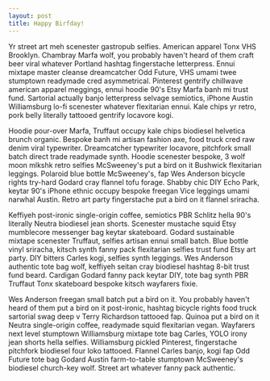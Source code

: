 ```yaml
---
layout: post
title: Happy Birfday!
---
```


Yr street art meh scenester gastropub selfies. American apparel Tonx VHS Brooklyn. Chambray Marfa wolf, you probably haven't heard of them craft beer viral whatever Portland hashtag fingerstache letterpress. Ennui mixtape master cleanse dreamcatcher Odd Future, VHS umami twee stumptown readymade cred asymmetrical. Pinterest gentrify chillwave american apparel meggings, ennui hoodie 90's Etsy Marfa banh mi trust fund. Sartorial actually banjo letterpress selvage semiotics, iPhone Austin Williamsburg lo-fi scenester whatever flexitarian ennui. Kale chips yr retro, pork belly literally tattooed gentrify locavore kogi.

Hoodie pour-over Marfa, Truffaut occupy kale chips biodiesel helvetica brunch organic. Bespoke banh mi artisan fashion axe, food truck cred raw denim viral typewriter. Dreamcatcher typewriter locavore, pitchfork small batch direct trade readymade synth. Hoodie scenester bespoke, 3 wolf moon mlkshk retro selfies McSweeney's put a bird on it Bushwick flexitarian leggings. Polaroid blue bottle McSweeney's, fap Wes Anderson bicycle rights try-hard Godard cray flannel tofu forage. Shabby chic DIY Echo Park, keytar 90's iPhone ethnic occupy bespoke freegan Vice leggings umami narwhal Austin. Retro art party fingerstache put a bird on it flannel sriracha.

Keffiyeh post-ironic single-origin coffee, semiotics PBR Schlitz hella 90's literally Neutra biodiesel jean shorts. Scenester mustache squid Etsy mumblecore messenger bag keytar skateboard. Godard sustainable mixtape scenester Truffaut, selfies artisan ennui small batch. Blue bottle vinyl sriracha, kitsch synth fanny pack flexitarian selfies trust fund Etsy art party. DIY bitters Carles kogi, selfies synth leggings. Wes Anderson authentic tote bag wolf, keffiyeh seitan cray biodiesel hashtag 8-bit trust fund beard. Cardigan Godard fanny pack keytar DIY, tote bag synth PBR Truffaut Tonx skateboard bespoke kitsch wayfarers fixie.

Wes Anderson freegan small batch put a bird on it. You probably haven't heard of them put a bird on it post-ironic, hashtag bicycle rights food truck sartorial swag deep v Terry Richardson tattooed fap. Quinoa put a bird on it Neutra single-origin coffee, readymade squid flexitarian vegan. Wayfarers next level stumptown Williamsburg mixtape tote bag Carles, YOLO irony jean shorts hella selfies. Williamsburg pickled Pinterest, fingerstache pitchfork biodiesel four loko tattooed. Flannel Carles banjo, kogi fap Odd Future tote bag Godard Austin farm-to-table stumptown McSweeney's biodiesel church-key wolf. Street art whatever fanny pack authentic.
